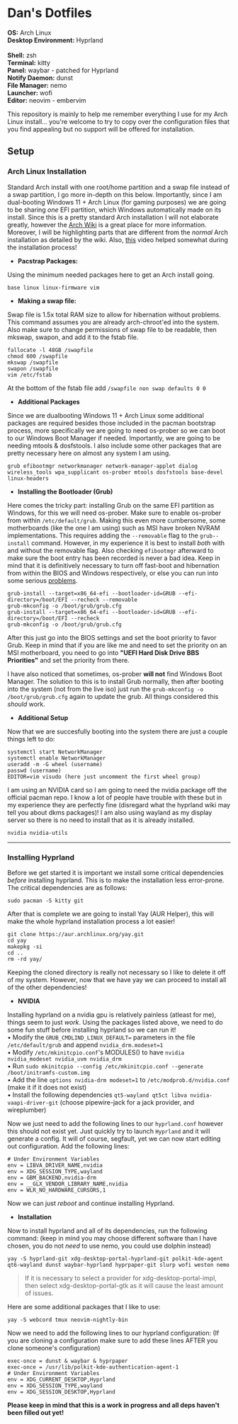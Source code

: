 # Dan's Dotfiles
**OS:** Arch Linux  
**Desktop Environment:** Hyprland  
<br>
**Shell:** zsh  
**Terminal:** kitty  
**Panel:** waybar - patched for Hyprland  
**Notify Daemon:** dunst  
**File Manager:** nemo  
**Launcher:** wofi  
**Editor:** neovim  - embervim  

This repository is mainly to help me remember everything I use for my 
Arch Linux install... you're welcome to try to copy over the configuration files
that you find appealing but no support will be offered for installation.

## Setup  
### **Arch Linux Installation**  
  
Standard Arch install with one root/home partition and a swap file instead of a swap partition, I go more in-depth on this below. Importantly, since I am dual-booting Windows 11 + Arch Linux (for gaming purposes) we are going to be sharing *one* EFI partition, which Windows automatically made on its install. 
Since this is a pretty standard Arch installation I will not elaborate greatly, however the [Arch Wiki](https://wiki.archlinux.org/) is a great place for more information. Moreover, I will be highlighting parts that are different from the *normal* Arch installation as detailed by the wiki. Also, [this](https://www.youtube.com/watch?v=RsrPrA8NJHk) video helped somewhat during the installation process!
  
* **Pacstrap Packages:**  
  
Using the minimum needed packages here to get an Arch install going.
```
base linux linux-firmware vim
```
  
* **Making a swap file:**
  
Swap file is 1.5x total RAM size to allow for hibernation without problems. This command assumes you are already arch-chroot'ed into the system. Also make sure to change permissions of swap file to be readable, then mkswap, swapon, and add it to the fstab file.
```
fallocate -l 48GB /swapfile
chmod 600 /swapfile
mkswap /swapfile
swapon /swapfile
vim /etc/fstab
```
At the bottom of the fstab file add ```/swapfile non swap defaults 0 0```

* **Additional Packages**  
  
Since we are dualbooting Windows 11 + Arch Linux some additional packages are required besides those included in the pacman bootstrap process, more specifically we are going to need os-prober so we can boot to our Windows Boot Manager if needed. Importantly, we are going to be needing mtools & dosfstools. I also include some other packages that are pretty necessary here on almost any system I am using.
```
grub efibootmgr networkmanager network-manager-applet dialog wireless_tools wpa_supplicant os-prober mtools dosfstools base-devel linux-headers
```  
  
* **Installing the Bootloader (Grub)**  
  
Here comes the tricky part: installing Grub on the same EFI partition as Windows, for this we will need os-prober. Make sure to enable os-prober from within `/etc/default/grub`. Making this even more cumbersome, some motherboards (like the one I am using) such as MSI have broken NVRAM implementations. This requires adding the ```--removable``` flag to the ```grub--install``` command. However, in my experience it is best to install *both* with and without the removable flag. Also checking ```efibootmgr``` afterward to make sure the boot entry has been recorded is never a bad idea. Keep in mind that it is definitively necessary to turn off fast-boot and hibernation from within the BIOS and Windows respectively, or else you can run into some serious [problems](https://wiki.archlinux.org/title/Dual_boot_with_Windows#Fast_Startup_and_hibernation).
```
grub-install --target=x86_64-efi --bootloader-id=GRUB --efi-directory=/boot/EFI --recheck --removable
grub-mkconfig -o /boot/grub/grub.cfg
grub-install --target=x86_64-efi --bootloader-id=GRUB --efi-directory=/boot/EFI --recheck
grub-mkconfig -o /boot/grub/grub.cfg
```  
  
After this just go into the BIOS settings and set the boot priority to favor Grub. Keep in mind that if you are like me and need to set the priority on an MSI motherboard, you need to go into **"UEFI Hard Disk Drive BBS Priorities"** and set the priority from there.  
  
I have also noticed that sometimes, os-prober **will not** find Windows Boot Manager. The solution to this is to install Grub normally, then after booting into the system (not from the live iso) just run the `grub-mkconfig -o /boot/grub/grub.cfg` again to update the grub. All things considered this *should* work.
  

* **Additional Setup**  
  
Now that we are succesfully booting into the system there are just a couple things left to do:
```
systemctl start NetworkManager
systemctl enable NetworkManager
useradd -m -G wheel (username)
passwd (username)
EDITOR=vim visudo (here just uncomment the first wheel group)
```  
  
I am using an NVIDIA card so I am going to need the nvidia package off the official pacman repo. I know a lot of people have trouble with these but in my experience they are perfectly fine (disregard what the hyprland wiki may tell you about dkms packages)! I am also using wayland as my display server so there is no need to install that as it is already installed.
```
nvidia nvidia-utils
```
  
---
### Installing Hyprland  
  
Before we get started it is important we install some critical dependencies *before* installing hyprland. This is to make the installation less error-prone. The critical dependencies are as follows:
```
sudo pacman -S kitty git
```  
After that is complete we are going to install Yay (AUR Helper), this will make the whole hyprland installation process a lot easier!  
```
git clone https://aur.archlinux.org/yay.git
cd yay
makepkg -si
cd ..
rm -rd yay/
```  
  
Keeping the cloned directory is really not necessary so I like to delete it off of my system. However, now that we have yay we can proceed to install all of the other dependencies!
  
* **NVIDIA**  
  
Installing hyprland on a nvidia gpu is relatively painless (atleast for me), things seem to just *work*. Using the packages listed above, we need to do some fun stuff before installing hyprland so we can run it!  
• Modify the `GRUB_CMDLIND_LINUX_DEFAULT=` parameters in the file `/etc/default/grub` and append `nvidia_drm.modeset=1`  
• Modify `/etc/mkinitcpio.conf`'s MODULES() to have `nvidia nvidia_modeset nvidia_uvm nvidia_drm`  
• Run `sudo mkinitcpio --config /etc/mkinitcpio.conf --generate /boot/initramfs-custom.img`  
• Add the line `options nvidia-drm modeset=1` to `/etc/modprob.d/nvidia.conf` (make it if it does not exist)  
• Install the following dependencies `qt5-wayland qt5ct libva nvidia-vaapi-driver-git` (choose pipewire-jack for a jack provider, and wireplumber)   

  
  
Now we just need to add the following lines to our `hyprland.conf` however this should not exist yet. Just quickly try to launch `Hyprland` and it will generate a config. It will of course, segfault, yet we can now start editing out configuration. Add the following lines:  
```
# Under Environment Variables
env = LIBVA_DRIVER_NAME,nvidia
env = XDG_SESSION_TYPE,wayland
env = GBM_BACKEND,nvidia-drm
env = __GLX_VENDOR_LIBRARY_NAME,nvidia
env = WLR_NO_HARDWARE_CURSORS,1
``` 

Now we can just *reboot* and continue installing Hyprland.
   
* **Installation**   
  
Now to install hyprland and all of its dependencies, run the following command: (keep in mind you may choose different software than I have chosen, you do not *need* to use nemo, you could use dolphin instead)
```
yay -S hyprland-git xdg-desktop-portal-hyprland-git polkit-kde-agent qt6-wayland dunst waybar-hyprland hyprpaper-git slurp wofi weston nemo
```
> If it is necessary to select a provider for xdg-desktop-portal-impl, then select xdg-desktop-portal-gtk as it will cause the least amount of issues.  
  
Here are some additional packages that I like to use:  
```
yay -S webcord tmux neovim-nightly-bin
```   
  
Now we need to add the following lines to our hyprland configuration: (If you are cloning a configuration make sure to add these lines AFTER you clone someone's configuration)  
```
exec-once = dunst & waybar & hyprpaper
exec-once = /usr/lib/polkit-kde-authentication-agent-1
# Under Environment Variables
env = XDG_CURRENT_DESKTOP,Hyprland
env = XDG_SESSION_TYPE,wayland
env = XDG_SESSION_DESKTOP,Hyprland
```  








**Please keep in mind that this is a work in progress and all deps haven't
been filled out yet!**


